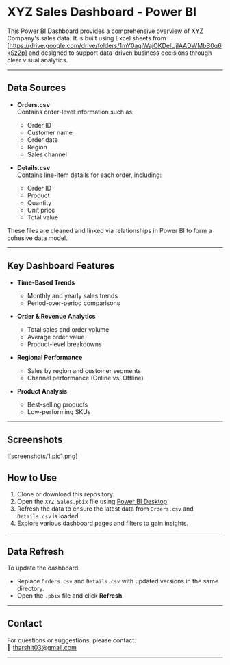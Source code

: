 # XYZ Sales Dashboard - Power BI

This Power BI Dashboard provides a comprehensive overview of XYZ Company's sales data. It is built using Excel sheets from [https://drive.google.com/drive/folders/1mY0agiWajOKDelUjIAADWMbB0q6kSz2p] and designed to support data-driven business decisions through clear visual analytics.

---

## Data Sources

- **Orders.csv**  
  Contains order-level information such as:
  - Order ID
  - Customer name
  - Order date
  - Region
  - Sales channel

- **Details.csv**  
  Contains line-item details for each order, including:
  - Order ID
  - Product
  - Quantity
  - Unit price
  - Total value

These files are cleaned and linked via relationships in Power BI to form a cohesive data model.

---

## Key Dashboard Features

- **Time-Based Trends**
  - Monthly and yearly sales trends
  - Period-over-period comparisons

- **Order & Revenue Analytics**
  - Total sales and order volume
  - Average order value
  - Product-level breakdowns

- **Regional Performance**
  - Sales by region and customer segments
  - Channel performance (Online vs. Offline)

- **Product Analysis**
  - Best-selling products
  - Low-performing SKUs

---
## **Screenshots**  

![screenshots/1.pic1.png]  

## How to Use

1. Clone or download this repository.
2. Open the `XYZ Sales.pbix` file using [Power BI Desktop](https://powerbi.microsoft.com/desktop/).
3. Refresh the data to ensure the latest data from `Orders.csv` and `Details.csv` is loaded.
4. Explore various dashboard pages and filters to gain insights.

---

## Data Refresh

To update the dashboard:
- Replace `Orders.csv` and `Details.csv` with updated versions in the same directory.
- Open the `.pbix` file and click **Refresh**.

---

## Contact

For questions or suggestions, please contact:  
📨 tharshit03@gmail.com

---


